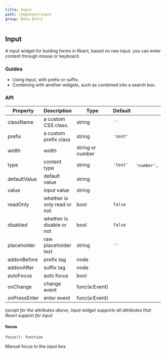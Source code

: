 ```yaml
---
title: Input
path: component/input
group: Data Entry
---
```


## Input

A input widget for buiding forms in React, based on raw input. you can enter content through mouse or keyboard.

### Guides

- Using Input, with prefix or suffix.
- Combining with another widgets, such as combined into a search box.


### API

| Property           | Description              | Type            | Default      |      Alternative               | Required |
| ------------ | --------------- | ------------- | -------- | ----------------------- | ---- |
| className    | a custom CSS class.       | string        | `''`     |                         | no    |
| prefix       | a custom prefix class        | string        | `'zent'` |                         | no    |
| width       | width          | string or number       |   |                         | no   |
| type         | content type          | string        | `'text'` | `'number'`、`'password'`、`'textarea'` | no    |
| defaultValue | default value             | string        |          |                         | no    |
| value        | input value             | string        |          |                         | no    |
| readOnly     | whether is only read or not          | bool          | `false`  |                         | no    |
| disabled     | whether is disable or not            | bool          | `false`  |                         | no    |
| placeholder  | raw placeholder text | string        | `''`     |                         | no    |
| addonBefore  | prefix tag            | node          |          |                         | no    |
| addonAfter   | suffix tag            | node          |          |                         | no    |
| autoFocus    | auto focus          | bool          |          |                         | no    |
| onChange     | change event        | func(e:Event) |          |                         | no    |
| onPressEnter | enter event            | func(e:Event) |          |                         | no    |

_except for the attributes above, input widget supports all attributes that React support for input_

#### focus

`focus(): function`

Manual focus to the input box

<style>
.zent-input-wrapper {
    width: 200px;
    margin-bottom: 20px;
}
</style>
